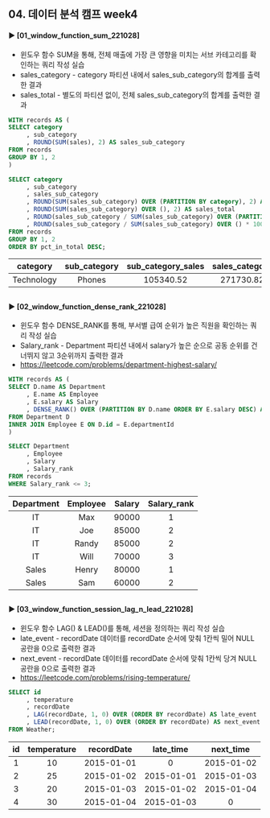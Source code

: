 ####
## 04. 데이터 분석 캠프 week4
#### ► [01_window_function_sum_221028]
- 윈도우 함수 SUM을 통해, 전체 매출에 가장 큰 영향을 미치는 서브 카테고리를 확인하는 쿼리 작성 실습
- sales_category - category 파티션 내에서 sales_sub_category의 합계를 출력한 결과 
- sales_total - 별도의 파티션 없이, 전체 sales_sub_category의 합계를 출력한 결과 
``` SQL
WITH records AS (
SELECT category
     , sub_category
     , ROUND(SUM(sales), 2) AS sales_sub_category
FROM records
GROUP BY 1, 2
)

SELECT category
     , sub_category
     , sales_sub_category 
     , ROUND(SUM(sales_sub_category) OVER (PARTITION BY category), 2) AS sales_category
     , ROUND(SUM(sales_sub_category) OVER (), 2) AS sales_total
     , ROUND(sales_sub_category / SUM(sales_sub_category) OVER (PARTITION BY category) * 100, 2) AS pct_in_category
     , ROUND(sales_sub_category / SUM(sales_sub_category) OVER () * 100, 2) AS pct_in_total
FROM records
GROUP BY 1, 2
ORDER BY pct_in_total DESC;
```
|category|sub_category|sub_category_sales|sales_category|sales_total|pct_in_category|pct_in_total|
|:---:|:---:|:---:|:---:|:---:|:---:|:---:|
|Technology|Phones|105340.52|271730.82|733215.26|38.77|14.37|
##
#### ► [02_window_function_dense_rank_221028]
- 윈도우 함수 DENSE_RANK를 통해, 부서별 급여 순위가 높은 직원을 확인하는 쿼리 작성 실습
- Salary_rank - Department 파티션 내에서 salary가 높은 순으로 공동 순위를 건너뛰지 않고 3순위까지 출력한 결과
- https://leetcode.com/problems/department-highest-salary/
``` SQL
WITH records AS (
SELECT D.name AS Department 
     , E.name AS Employee
     , E.salary AS Salary
     , DENSE_RANK() OVER (PARTITION BY D.name ORDER BY E.salary DESC) AS Salary_rank
FROM Department D
INNER JOIN Employee E ON D.id = E.departmentId
)

SELECT Department
     , Employee
     , Salary
     , Salary_rank
FROM records
WHERE Salary_rank <= 3;
```
|Department|Employee|Salary|Salary_rank|
|:---:|:---:|:---:|:---:|
|IT|Max|90000|1|
|IT|Joe|85000|2|
|IT|Randy|85000|2|
|IT|Will|70000|3|
|Sales|Henry|80000|1|
|Sales|Sam|60000|2|
##
#### ► [03_window_function_session_lag_n_lead_221028]
- 윈도우 함수 LAG() & LEAD()를 통해, 세션을 정의하는 쿼리 작성 실습
- late_event - recordDate 데이터를 recordDate 순서에 맞춰 1칸씩 밀어 NULL 공란을 0으로 출력한 결과
- next_event - recordDate 데이터를 recordDate 순서에 맞춰 1칸씩 당겨 NULL 공란을 0으로 출력한 결과
- https://leetcode.com/problems/rising-temperature/
``` SQL
SELECT id
     , temperature
     , recordDate
     , LAG(recordDate, 1, 0) OVER (ORDER BY recordDate) AS late_event
     , LEAD(recordDate, 1, 0) OVER (ORDER BY recordDate) AS next_event
FROM Weather;
```
|id|temperature|recordDate|late_time|next_time|
|:---:|:---:|:---:|:---:|:---:|
|1|10|2015-01-01|0|2015-01-02|
|2|25|2015-01-02|2015-01-01|2015-01-03|
|3|20|2015-01-03|2015-01-02|2015-01-04|
|4|30|2015-01-04|2015-01-03|0|
